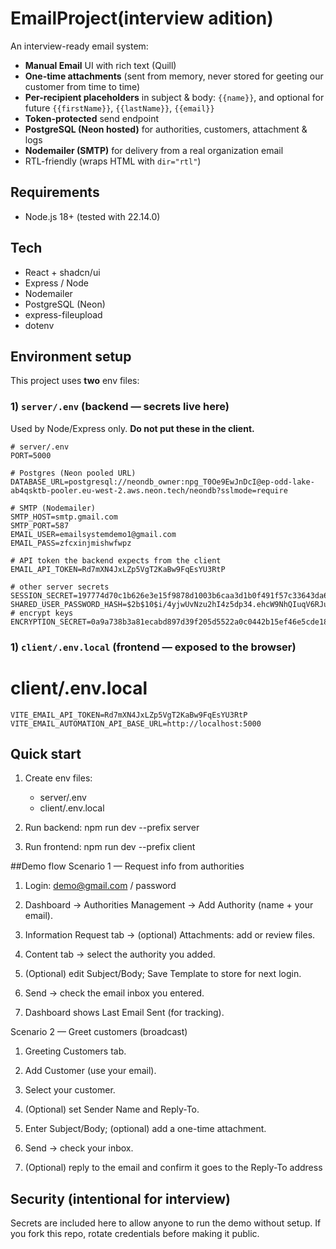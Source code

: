 # EmailProject(interview adition)

An interview-ready email system:
- **Manual Email** UI with rich text (Quill)
- **One-time attachments** (sent from memory, never stored for geeting our customer from time to time)
- **Per-recipient placeholders** in subject & body: `{{name}}`, and optional for future `{{firstName}}`, `{{lastName}}`, `{{email}}`
- **Token-protected** send endpoint
- **PostgreSQL (Neon hosted)** for authorities, customers, attachment & logs
- **Nodemailer (SMTP)** for delivery from a real organization email
- RTL-friendly (wraps HTML with `dir="rtl"`)

## Requirements
- Node.js 18+  (tested with 22.14.0)

## Tech
- React + shadcn/ui
- Express / Node
- Nodemailer
- PostgreSQL (Neon)
- express-fileupload
- dotenv

## Environment setup

This project uses **two** env files:

### 1) `server/.env`  (backend — secrets live here)
Used by Node/Express only. **Do not put these in the client.**

```env
# server/.env
PORT=5000

# Postgres (Neon pooled URL)
DATABASE_URL=postgresql://neondb_owner:npg_T0Oe9EwJnDcI@ep-odd-lake-ab4qsktb-pooler.eu-west-2.aws.neon.tech/neondb?sslmode=require

# SMTP (Nodemailer)
SMTP_HOST=smtp.gmail.com
SMTP_PORT=587
EMAIL_USER=emailsystemdemo1@gmail.com
EMAIL_PASS=zfcxinjmishwfwpz

# API token the backend expects from the client
EMAIL_API_TOKEN=Rd7mXN4JxLZp5VgT2KaBw9FqEsYU3RtP

# other server secrets
SESSION_SECRET=197774d70c1b626e3e15f9878d1003b6caa3d1b0f491f57c33643da61508bd53bdb20d0b4950058501ed9aff4e0e1b12
SHARED_USER_PASSWORD_HASH=$2b$10$i/4yjwUvNzu2hI4z5dp34.ehcW9NhQIuqV6RJueMklSrQGgqnLV5S
# encrypt keys
ENCRYPTION_SECRET=0a9a738b3a81ecabd897d39f205d5522a0c0442b15ef46e5cde18fbf32f5e9b27d0ec807877989db6591c6402bf1c04b
```

### 1) `client/.env.local` (frontend — exposed to the browser)
# client/.env.local
```
VITE_EMAIL_API_TOKEN=Rd7mXN4JxLZp5VgT2KaBw9FqEsYU3RtP
VITE_EMAIL_AUTOMATION_API_BASE_URL=http://localhost:5000
```

## Quick start
1) Create env files:
   - server/.env
   - client/.env.local

2) Run backend:
   npm run dev --prefix server

3) Run frontend:
   npm run dev --prefix client

##Demo flow 
Scenario 1 — Request info from authorities

1) Login: demo@gmail.com / password

2) Dashboard → Authorities Management → Add Authority (name + your email).

3) Information Request tab → (optional) Attachments: add or review files.

4) Content tab → select the authority you added.

5) (Optional) edit Subject/Body; Save Template to store for next login.

6) Send → check the email inbox you entered.

7) Dashboard shows Last Email Sent (for tracking).

Scenario 2 — Greet customers (broadcast)

1) Greeting Customers tab.

2) Add Customer (use your email).

3) Select your customer.

4) (Optional) set Sender Name and Reply-To.

5) Enter Subject/Body; (optional) add a one-time attachment.

6) Send → check your inbox.

7) (Optional) reply to the email and confirm it goes to the Reply-To address

## Security (intentional for interview)

Secrets are included here to allow anyone to run the demo without setup.
If you fork this repo, rotate credentials before making it public.
